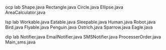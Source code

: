 ocp lab
Shape.java
Rectangle.java
Circle.java
Ellipse.java
AreaCalculator.java

lsp lab
Workable.java
Eatable.java
Sleepable.java
Human.java
Robot.java
Bird.java
Flyable.java
Penguin.java
Ostrich.java
Sparrow.java
Eagle.java

dip lab
Notifier.java
EmailNotifier.java
SMSNotifier.java
ProcesserOrder.java
Main_sms.java
